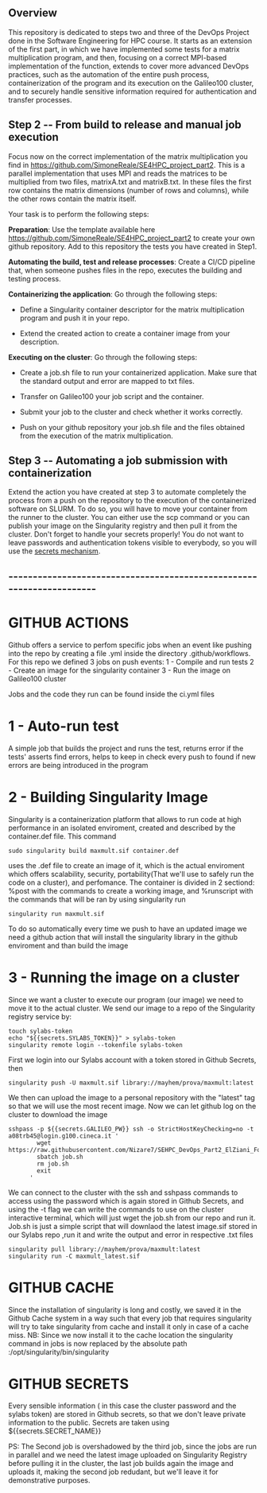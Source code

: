 ## Overview

This repository is dedicated to steps two and three of the DevOps Project done in the Software Engineering for HPC course. It starts as an extension of the first part, in which we have implemented some tests for a matrix multiplication program, and then, focusing on a correct MPI-based implementation of the function, extends to cover more advanced DevOps practices, such as the automation of the entire push process, containerization of the program and its execution on the Galileo100 cluster, and to securely handle sensitive information required for authentication and transfer processes.

## Step 2 -- From build to release and manual job execution 

Focus now on the correct implementation of the matrix multiplication you
find in <https://github.com/SimoneReale/SE4HPC_project_part2>. This is a
parallel implementation that uses MPI and reads the matrices to be
multiplied from two files, matrixA.txt and matrixB.txt. In these files
the first row contains the matrix dimensions (number of rows and
columns), while the other rows contain the matrix itself.

Your task is to perform the following steps:

**Preparation**: Use the template available here
<https://github.com/SimoneReale/SE4HPC_project_part2> to create your own
github repository. Add to this repository the tests you have created in
Step1.

**Automating the build, test and release processes**: Create a CI/CD
pipeline that, when someone pushes files in the repo, executes the
building and testing process.

**Containerizing the application**: Go through the following steps:

-   Define a Singularity container descriptor for the matrix
    multiplication program and push it in your repo.

-   Extend the created action to create a container image from your
    description.

**Executing on the cluster**: Go through the following steps:

-   Create a job.sh file to run your containerized application. Make
    sure that the standard output and error are mapped to txt files.

-   Transfer on Galileo100 your job script and the container.

-   Submit your job to the cluster and check whether it works correctly.

-   Push on your github repository your job.sh file and the files
    obtained from the execution of the matrix multiplication.

## Step 3 -- Automating a job submission with containerization 

Extend the action you have created at step 3 to automate completely the
process from a push on the repository to the execution of the
containerized software on SLURM. To do so, you will have to move your
container from the runner to the cluster. You can either use the scp
command or you can publish your image on the Singularity registry and
then pull it from the cluster. Don't forget to handle your secrets
properly! You do not want to leave passwords and authentication tokens
visible to everybody, so you will use the [secrets
mechanism](https://docs.github.com/en/actions/security-guides/using-secrets-in-github-actions?tool=cli).


## ---------------------------------------------------------------------

# GITHUB ACTIONS
Github offers a service to perfom specific jobs when an event like pushing into the repo
by creating a file .yml inside the directory .github/workflows.
For this repo we defined 3 jobs on push events:
    1 - Compile and run tests
    2 - Create an image for the singularity container
    3 - Run the image on Galileo100 cluster

Jobs and the code they run can be found inside the ci.yml files

# 1 - Auto-run test
A simple job that builds the project and runs the test, returns error if the tests'
asserts find errors, helps to keep in check every push to found if new errors are being
introduced in the program

# 2 - Building Singularity Image 
Singularity is a containerization platform that allows to run code at high performance in an
isolated enviroment, created and described by the container.def file.
This command 
```
sudo singularity build maxmult.sif container.def
```
uses the .def file to create an image of it, which is the actual enviroment
which offers scalability, security, portability(That we'll use to safely run the code on a cluster),
and perfomance. The container is divided in  2 sectiond: %post with the commands to create a working image, and
%runscript with the commands that will be ran by using singularity run
```
singularity run maxmult.sif
```

To do so automatically every time we push to have an updated image we need a github action
that will install the singularity library in the github enviroment and than build the image

# 3 - Running the image on a cluster
Since we want a cluster to execute our program (our image) we need to move it to the actual cluster.
We send our image to a repo of the Singularity registry service by:
```
touch sylabs-token
echo "${{secrets.SYLABS_TOKEN}}" > sylabs-token
singularity remote login --tokenfile sylabs-token
```
First we login into our Sylabs account with a token stored in Github Secrets, then 
```
singularity push -U maxmult.sif library://mayhem/prova/maxmult:latest
```
We then can upload the image to a personal repository with the "latest" tag so that we will use the most
recent image.
Now we can let github log on the cluster to download the image
```
sshpass -p ${{secrets.GALILEO_PW}} ssh -o StrictHostKeyChecking=no -t a08trb45@login.g100.cineca.it '
        wget https://raw.githubusercontent.com/Nizare7/SEHPC_DevOps_Part2_ElZiani_Fonnesu_Grassi/main/job.sh
        sbatch job.sh
        rm job.sh
        exit
      '
```
We can connect to the cluster with the ssh and sshpass commands to access using the password
which is again stored in Github Secrets, and using the -t flag we can write the commands to
use on the cluster interactive terminal, which will just wget the job.sh from our repo
and run it.
Job.sh is just a simple script that will downlaod the latest image.sif stored in our Sylabs 
repo ,run it and write the output and error in respective .txt files
```
singularity pull library://mayhem/prova/maxmult:latest
singularity run -C maxmult_latest.sif
```

# GITHUB CACHE
Since the installation of singularity is long and costly, we saved it in the Github Cache
system in a way such that every job that requires singularity will try to take singularity
from cache and install it only in case of a cache miss.
NB: Since we now install it to the cache location the singularity command in jobs is now replaced by the absolute 
path :/opt/singularity/bin/singularity

# GITHUB SECRETS
Every sensible information ( in this case the cluster password and the sylabs token) are stored
in Github secrets, so that we don't leave private information to the public.
Secrets are taken using ${{secrets.SECRET_NAME}}

PS: The Second job is overshadowed by the third job, since the jobs are run in parallel and
    we need the latest image uploaded on Singularity Registry before pulling it in the cluster,
    the last job builds again the image and uploads it, making the second job redudant, but we'll
    leave it for demonstrative purposes.
    
    
